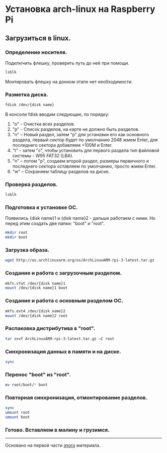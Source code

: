 # Установка arch-linux на Raspberry Pi

## Загрузиться в linux.

### Определение носителя.

Подключить флешку, проверить путь до неё при помощи.

```bash
lsblk
```

Монтировать флешку на донном этапе нет необходимости.

### Разметка диска.

```bash
fdisk /dev/{disk name}
```

В консоли fdisk вводим следующее, по порядку:
1. "o" - Очистка всех разделов.
2. "p" - Список разделов, на карте не должно быть разделов.
3. "n" – Новый раздел, затем "p" для установки его как основного
раздела, первый сектор будет по умолчанию 2048 жмем Enter, для
последнего сектора добавляем +100M и Enter.
4. "t" - затем "c", чтобы установить для первого раздела тип файловой
   системы - W95 FAT32 (LBA).
5. "n" – потом "p", создаем второй раздел, размеры первичного и
   последнего сектора оставляем по умолчанию, просто жмем Enter.
6. "w" – Сохраняем таблицу разделов на диске.

### Проверка разделов.

```bash
lsblk
```

### Подготовка к установке ОС.

Появились {disk name}1 и {disk name}2 - дальше работаем с ними. Но перед
этим создать две папки: "boot" и "root".

```bash
mkdir root
mkdir boot
```

### Загрузка  образа.

```bash
wget http://os.archlinuxarm.org/os/ArchLinuxARM-rpi-3-latest.tar.gz
```

### Создание и работа с загрузочным разделом.

```bash
mkfs.vfat /dev/{disk name}1
mount /dev/{disk name}1 boot
```

### Создание и работа с основным разделом ОС.

```bash
mkfs.ext4 /dev/{disk name}2
mount /dev/{disk name}2 root
```

### Распаковка дистрибутива в "root".

```bash
tar zxvf ArchLinuxARM-rpi-3-latest.tar.gz –C root
```

### Синхронизация данных в памяти и на диске.

```bash
sync
```

### Перенос "boot" из "root".

```bash
mv root/boot/* boot
```

### Повторная синхронизация, отмонтирование разделов.

```bash
sync
umount root
umount boot
```

### Готово. Вставляем в малину и грузимся.

---

Основано на первой части
[этого](https://codeby.net/threads/ustanovka-blackarch-linux-na-raspberry-pi3.63634/)
материала.
